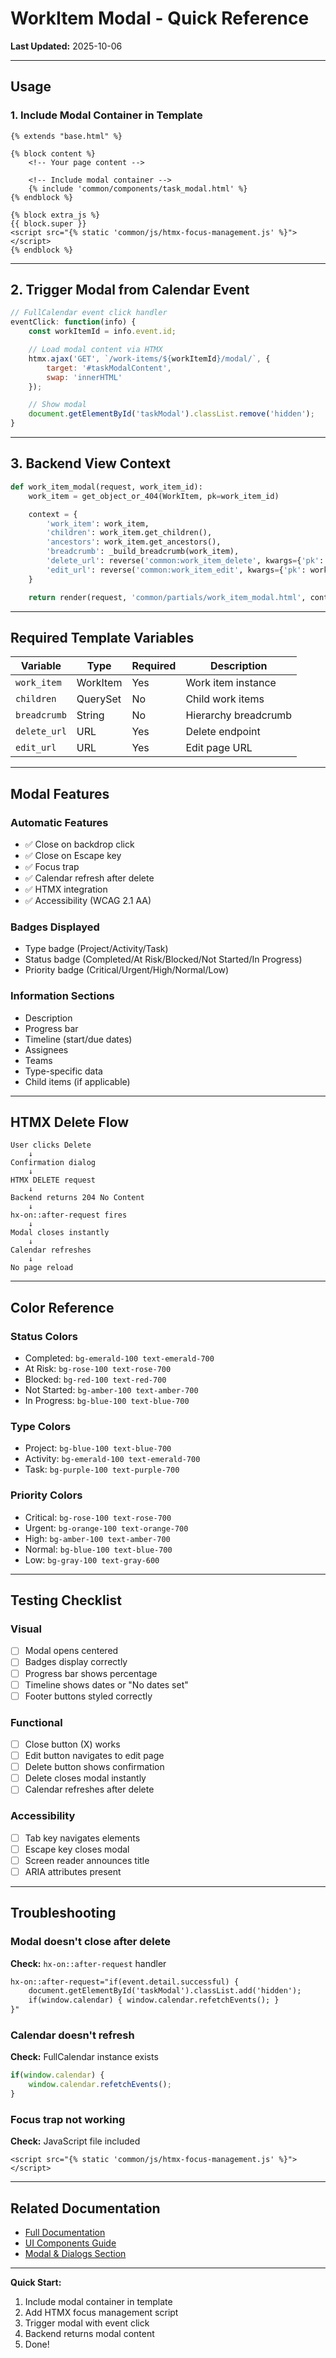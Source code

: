 # WorkItem Modal - Quick Reference

**Last Updated:** 2025-10-06

---

## Usage

### 1. Include Modal Container in Template

```django
{% extends "base.html" %}

{% block content %}
    <!-- Your page content -->

    <!-- Include modal container -->
    {% include 'common/components/task_modal.html' %}
{% endblock %}

{% block extra_js %}
{{ block.super }}
<script src="{% static 'common/js/htmx-focus-management.js' %}"></script>
{% endblock %}
```

---

## 2. Trigger Modal from Calendar Event

```javascript
// FullCalendar event click handler
eventClick: function(info) {
    const workItemId = info.event.id;

    // Load modal content via HTMX
    htmx.ajax('GET', `/work-items/${workItemId}/modal/`, {
        target: '#taskModalContent',
        swap: 'innerHTML'
    });

    // Show modal
    document.getElementById('taskModal').classList.remove('hidden');
}
```

---

## 3. Backend View Context

```python
def work_item_modal(request, work_item_id):
    work_item = get_object_or_404(WorkItem, pk=work_item_id)

    context = {
        'work_item': work_item,
        'children': work_item.get_children(),
        'ancestors': work_item.get_ancestors(),
        'breadcrumb': _build_breadcrumb(work_item),
        'delete_url': reverse('common:work_item_delete', kwargs={'pk': work_item.pk}),
        'edit_url': reverse('common:work_item_edit', kwargs={'pk': work_item.pk}),
    }

    return render(request, 'common/partials/work_item_modal.html', context)
```

---

## Required Template Variables

| Variable | Type | Required | Description |
|----------|------|----------|-------------|
| `work_item` | WorkItem | Yes | Work item instance |
| `children` | QuerySet | No | Child work items |
| `breadcrumb` | String | No | Hierarchy breadcrumb |
| `delete_url` | URL | Yes | Delete endpoint |
| `edit_url` | URL | Yes | Edit page URL |

---

## Modal Features

### Automatic Features
- ✅ Close on backdrop click
- ✅ Close on Escape key
- ✅ Focus trap
- ✅ Calendar refresh after delete
- ✅ HTMX integration
- ✅ Accessibility (WCAG 2.1 AA)

### Badges Displayed
- Type badge (Project/Activity/Task)
- Status badge (Completed/At Risk/Blocked/Not Started/In Progress)
- Priority badge (Critical/Urgent/High/Normal/Low)

### Information Sections
- Description
- Progress bar
- Timeline (start/due dates)
- Assignees
- Teams
- Type-specific data
- Child items (if applicable)

---

## HTMX Delete Flow

```
User clicks Delete
    ↓
Confirmation dialog
    ↓
HTMX DELETE request
    ↓
Backend returns 204 No Content
    ↓
hx-on::after-request fires
    ↓
Modal closes instantly
    ↓
Calendar refreshes
    ↓
No page reload
```

---

## Color Reference

### Status Colors
- Completed: `bg-emerald-100 text-emerald-700`
- At Risk: `bg-rose-100 text-rose-700`
- Blocked: `bg-red-100 text-red-700`
- Not Started: `bg-amber-100 text-amber-700`
- In Progress: `bg-blue-100 text-blue-700`

### Type Colors
- Project: `bg-blue-100 text-blue-700`
- Activity: `bg-emerald-100 text-emerald-700`
- Task: `bg-purple-100 text-purple-700`

### Priority Colors
- Critical: `bg-rose-100 text-rose-700`
- Urgent: `bg-orange-100 text-orange-700`
- High: `bg-amber-100 text-amber-700`
- Normal: `bg-blue-100 text-blue-700`
- Low: `bg-gray-100 text-gray-600`

---

## Testing Checklist

### Visual
- [ ] Modal opens centered
- [ ] Badges display correctly
- [ ] Progress bar shows percentage
- [ ] Timeline shows dates or "No dates set"
- [ ] Footer buttons styled correctly

### Functional
- [ ] Close button (X) works
- [ ] Edit button navigates to edit page
- [ ] Delete button shows confirmation
- [ ] Delete closes modal instantly
- [ ] Calendar refreshes after delete

### Accessibility
- [ ] Tab key navigates elements
- [ ] Escape key closes modal
- [ ] Screen reader announces title
- [ ] ARIA attributes present

---

## Troubleshooting

### Modal doesn't close after delete
**Check:** `hx-on::after-request` handler
```html
hx-on::after-request="if(event.detail.successful) {
    document.getElementById('taskModal').classList.add('hidden');
    if(window.calendar) { window.calendar.refetchEvents(); }
}"
```

### Calendar doesn't refresh
**Check:** FullCalendar instance exists
```javascript
if(window.calendar) {
    window.calendar.refetchEvents();
}
```

### Focus trap not working
**Check:** JavaScript file included
```django
<script src="{% static 'common/js/htmx-focus-management.js' %}"></script>
```

---

## Related Documentation

- [Full Documentation](/docs/improvements/UI/WORK_ITEM_MODAL_STANDARDIZATION.md)
- [UI Components Guide](/docs/ui/OBCMS_UI_COMPONENTS_STANDARDS.md)
- [Modal & Dialogs Section](/docs/ui/OBCMS_UI_COMPONENTS_STANDARDS.md#modal--dialogs)

---

**Quick Start:**
1. Include modal container in template
2. Add HTMX focus management script
3. Trigger modal with event click
4. Backend returns modal content
5. Done!
